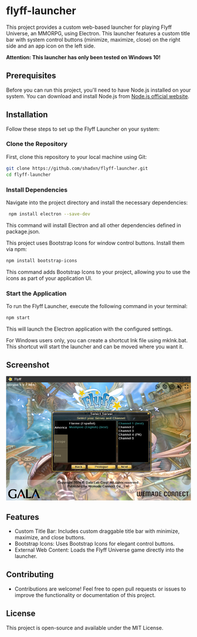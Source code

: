 # flyff-launcher
This project provides a custom web-based launcher for playing Flyff Universe, an MMORPG, using Electron. This launcher features a custom title bar with system control buttons (minimize, maximize, close) on the right side and an app icon on the left side.

**Attention: This launcher has only been tested on Windows 10!**

## Prerequisites
Before you can run this project, you'll need to have Node.js installed on your system. You can download and install Node.js from [Node.js official website](https://nodejs.org/).

## Installation
Follow these steps to set up the Flyff Launcher on your system:

### Clone the Repository
First, clone this repository to your local machine using Git:

```bash
git clone https://github.com/shadxn/flyff-launcher.git
cd flyff-launcher
```

### Install Dependencies
Navigate into the project directory and install the necessary dependencies:
```bash
 npm install electron --save-dev
```
This command will install Electron and all other dependencies defined in package.json.

This project uses Bootstrap Icons for window control buttons. Install them via npm:
```bash
npm install bootstrap-icons
```
This command adds Bootstrap Icons to your project, allowing you to use the icons as part of your application UI. 

### Start the Application
To run the Flyff Launcher, execute the following command in your terminal:
```bash
npm start
```
This will launch the Electron application with the configured settings.

For Windows users only, you can create a shortcut Ink file using mkInk.bat.
This shortcut will start the launcher and can be moved where you want it.
     

## Screenshot
   ![alt text](image.png)

## Features
 - Custom Title Bar: Includes custom draggable title bar with minimize, maximize, and close buttons.
 - Bootstrap Icons: Uses Bootstrap Icons for elegant control buttons.
 - External Web Content: Loads the Flyff Universe game directly into the launcher.

## Contributing
 - Contributions are welcome! Feel free to open pull requests or issues to improve the functionality or documentation of this project.

## License
This project is open-source and available under the MIT License.